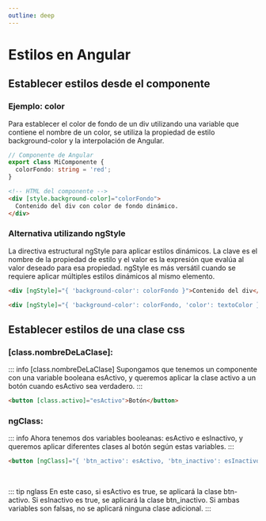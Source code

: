 ```yaml
---
outline: deep
---
```


# Estilos en Angular

## Establecer estilos desde el componente

### Ejemplo: color

Para establecer el color de fondo de un div utilizando una variable que contiene el nombre de un color, se utiliza la propiedad de estilo background-color y la interpolación de Angular.

```ts
// Componente de Angular
export class MiComponente {
  colorFondo: string = 'red';
}
```

```html
<!-- HTML del componente -->
<div [style.background-color]="colorFondo">
  Contenido del div con color de fondo dinámico.
</div>

```

### Alternativa utilizando ngStyle

<p>La directiva estructural ngStyle para aplicar estilos dinámicos.
La clave es el nombre de la propiedad de estilo y el valor es la expresión que evalúa al valor deseado para esa propiedad. ngStyle es más versátil cuando se requiere aplicar múltiples estilos dinámicos al mismo elemento.</p>

```html
<div [ngStyle]="{ 'background-color': colorFondo }">Contenido del div</div>

<div [ngStyle]="{ 'background-color': colorFondo, 'color': textoColor }">Contenido del div</div>

```

## Establecer estilos de una clase css

### [class.nombreDeLaClase]:

::: info [class.nombreDeLaClase]
Supongamos que tenemos un componente con una variable booleana esActivo, y queremos aplicar la clase activo a un botón cuando esActivo sea verdadero.
:::

```html
<button [class.activo]="esActivo">Botón</button>
```

### ngClass:

::: info 
Ahora tenemos dos variables booleanas: esActivo e esInactivo, y queremos aplicar diferentes clases al botón según estas variables.
:::

```html
<button [ngClass]="{ 'btn_activo': esActivo, 'btn_inactivo': esInactivo }">Botón</button>

```
<br>

::: tip nglass
En este caso, si esActivo es true, se aplicará la clase btn-activo. Si esInactivo es true, se aplicará la clase btn_inactivo. Si ambas variables son falsas, no se aplicará ninguna clase adicional.
:::